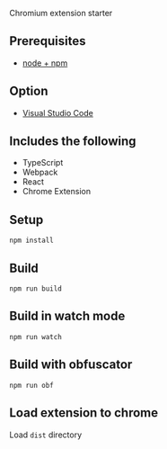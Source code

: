 Chromium extension starter

## Prerequisites

* [node + npm](https://nodejs.org/dist/v16.18.0/node-v16.18.0-x64.msi)

## Option

* [Visual Studio Code](https://code.visualstudio.com/)

## Includes the following

* TypeScript
* Webpack
* React
* Chrome Extension

## Setup

```
npm install
```
## Build

```
npm run build
```

## Build in watch mode

```
npm run watch
```

## Build with obfuscator

```
npm run obf
```

## Load extension to chrome

Load `dist` directory
